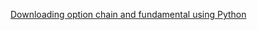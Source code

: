 [Downloading option chain and fundamental using Python](https://aroussi.com/post/download-options-data)